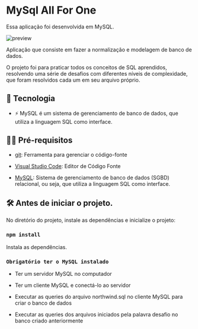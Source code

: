 # MySql All For One

Essa aplicação foi desenvolvida em MySQL.

![preview](.github/preview.gif)

Aplicação que consiste em fazer a normalização e modelagem de banco de dados.

O projeto foi para praticar todos os conceitos de SQL aprendidos, resolvendo uma série de desafios com diferentes níveis de complexidade, que foram resolvidos cada um em seu arquivo próprio.


## 🚀 Tecnologia

- ⚡ MySQL é um sistema de gerenciamento de banco de dados, que utiliza a linguagem SQL como interface.

## ✋🏻 Pré-requisitos

- [git](https://git-scm.com/downloads): Ferramenta para gerenciar o código-fonte

- [Visual Studio Code](https://code.visualstudio.com/): Editor de Código Fonte

- [MySQL](https://www.mysql.com/): Sistema de gerenciamento de banco de dados (SGBD) relacional, ou seja, que utiliza a linguagem SQL como interface.

## :hammer_and_wrench: Antes de iniciar o projeto.

No diretório do projeto, instale as dependências e inicialize o projeto:

### `npm install`

Instala as dependências.

### `Obrigatório ter o MySQL instalado`

- Ter um servidor MySQL no computador

- Ter um cliente MySQL e conectá-lo ao servidor

- Executar as queries do arquivo northwind.sql no cliente MySQL para criar o banco de dados

- Executar as queries dos arquivos iniciados pela palavra desafio no banco criado anteriormente

